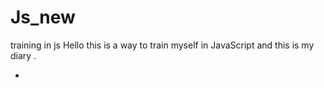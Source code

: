 # Js_new
training in js
Hello this is a way to train myself in JavaScript and this is my diary .

-
